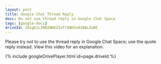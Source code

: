 ```yaml
---
layout: post
title: Google Chat Thread Reply
desc: Do not use thread reply in Google Chat Space
tags: [google-docs]
driveId: 1OzgEzLIN8INKK2IuTl9QH3x038BLXxWI
---
```

Please try not to use the thread reply in Google Chat Space; use the quote reply instead. View this video for an explanation.

{% include googleDrivePlayer.html id=page.driveId %}

